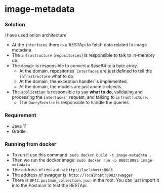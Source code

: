# image-metadata

### Solution

I have used onion architecture.
- At the ``interfaces`` there is a RESTApi to fetch data related to image metadata.
- The ``infrastructure`` (``repositories``) is responsible to talk to in-memory db.
- The ``domain`` is responsible to convert a Base64 to a byte array.
  - At the domain, repositories' ``Interfaces`` are just defined to tell the ``infrastructure`` what to do.
  - At the domain, the exception handler is implemented.
  - At the domain, the models are just anemic objects.
- The ``application`` is responsible to say **what to do**, validating and processing the ``interfaces'`` request, and talking to ``infrastructure``.
  - The ``QueryService`` is responsible to handle the queries.

### Requirement
- Java 11
- Gradle

### Running from docker

- To run it use this command: ``sudo docker build -t image-metadata .``
- Then we run the docker image: ``sudo docker run -p 8083:8083 image-metadata``
- The address of rest api is: ``http://loclahost:8083``
- The address of swagger is: ``http://localhost:8083/swagger``
- There is ``UP42.postman_collection.json`` in the root. You can just import it into the Postman to test the RESTApi.








